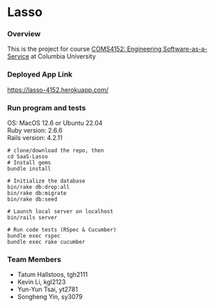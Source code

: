 # Lasso

### Overview
This is the project for course [COMS4152: Engineering Software-as-a-Service](http://www.cs.columbia.edu/~junfeng/22fa-w4152/) at Columbia University

### Deployed App Link
https://lasso-4152.herokuapp.com/

### Run program and tests
OS: MacOS 12.6 or Ubuntu 22.04 <br/>
Ruby version: 2.6.6 <br/>
Rails version: 4.2.11
```
# clone/download the repo, then
cd SaaS-Lasso
# Install gems
bundle install

# Initialize the database
bin/rake db:drop:all
bin/rake db:migrate
bin/rake db:seed

# Launch local server on localhost
bin/rails server

# Run code tests (RSpec & Cucumber)
bundle exec rspec
bundle exec rake cucumber
```

### Team Members
- Tatum Hallstoos, tgh2111
- Kevin Li, kgl2123
- Yun-Yun Tsai, yt2781
- Songheng Yin, sy3079
